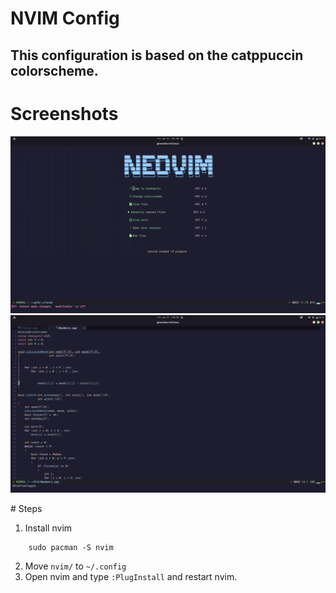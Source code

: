 # NVIM Config 
## This configuration is based on the catppuccin colorscheme. 

# Screenshots
<p align="center">
    <img src="../../assets/nvim1.png"/>
    <img src="../../assets/nvim2.png" />
</p>
# Steps 

1. Install nvim 
```
    sudo pacman -S nvim
```
2. Move `nvim/` to `~/.config`
3. Open nvim and type `:PlugInstall` and restart nvim. 


